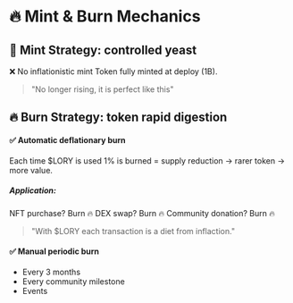 # 🔥 Mint & Burn Mechanics

## 🥐  Mint Strategy: controlled yeast
❌ No inflationistic mint
Token fully minted at deploy (1B).

> "No longer rising, it is perfect like this"

## 🔥 Burn Strategy: token rapid digestion
#### ✅ Automatic deflationary burn
Each time $LORY is used 1% is burned = supply reduction -> rarer token -> more value.

##### Application:
NFT purchase? Burn 🔥
DEX swap? Burn 🔥
Community donation? Burn 🔥

> "With $LORY each transaction is a diet from inflaction."

#### ✅ Manual periodic burn
- Every 3 months
- Every community milestone
- Events

